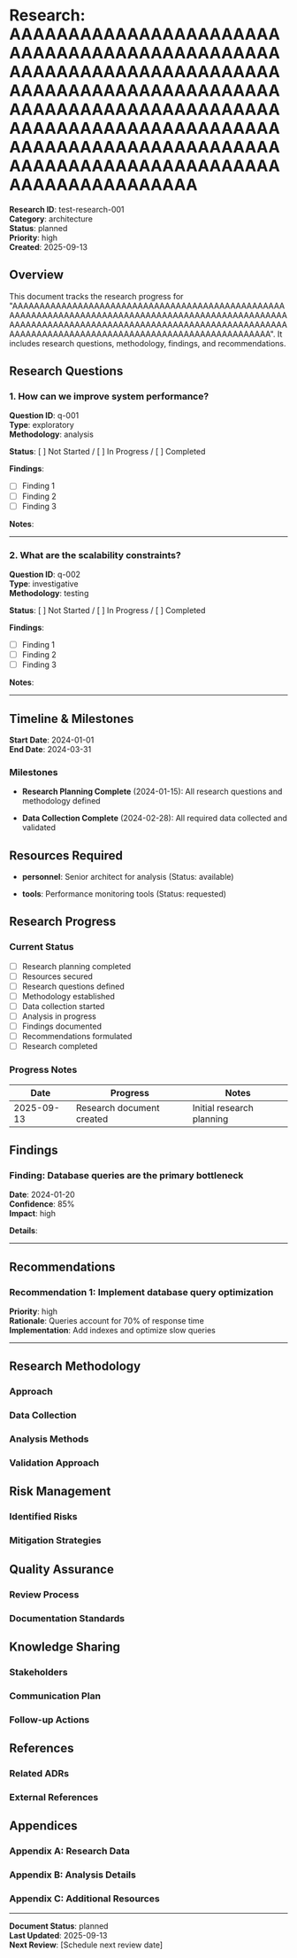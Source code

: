 # Research: AAAAAAAAAAAAAAAAAAAAAAAAAAAAAAAAAAAAAAAAAAAAAAAAAAAAAAAAAAAAAAAAAAAAAAAAAAAAAAAAAAAAAAAAAAAAAAAAAAAAAAAAAAAAAAAAAAAAAAAAAAAAAAAAAAAAAAAAAAAAAAAAAAAAAAAAAAAAAAAAAAAAAAAAAAAAAAAAAAAAAAAAAAAAAAAAAAAAAAAA

**Research ID**: test-research-001  
**Category**: architecture  
**Status**: planned  
**Priority**: high  
**Created**: 2025-09-13

## Overview

This document tracks the research progress for "AAAAAAAAAAAAAAAAAAAAAAAAAAAAAAAAAAAAAAAAAAAAAAAAAAAAAAAAAAAAAAAAAAAAAAAAAAAAAAAAAAAAAAAAAAAAAAAAAAAAAAAAAAAAAAAAAAAAAAAAAAAAAAAAAAAAAAAAAAAAAAAAAAAAAAAAAAAAAAAAAAAAAAAAAAAAAAAAAAAAAAAAAAAAAAAAAAAAAAAA". It includes research questions, methodology, findings, and recommendations.

## Research Questions

### 1. How can we improve system performance?

**Question ID**: q-001  
**Type**: exploratory  
**Methodology**: analysis

**Status**: [ ] Not Started / [ ] In Progress / [ ] Completed

**Findings**:

- [ ] Finding 1
- [ ] Finding 2
- [ ] Finding 3

**Notes**:

<!-- Add research notes here -->

---

### 2. What are the scalability constraints?

**Question ID**: q-002  
**Type**: investigative  
**Methodology**: testing

**Status**: [ ] Not Started / [ ] In Progress / [ ] Completed

**Findings**:

- [ ] Finding 1
- [ ] Finding 2
- [ ] Finding 3

**Notes**:

<!-- Add research notes here -->

---

## Timeline & Milestones

**Start Date**: 2024-01-01  
**End Date**: 2024-03-31

### Milestones

- **Research Planning Complete** (2024-01-15): All research questions and methodology defined

- **Data Collection Complete** (2024-02-28): All required data collected and validated

## Resources Required

- **personnel**: Senior architect for analysis (Status: available)

- **tools**: Performance monitoring tools (Status: requested)

## Research Progress

### Current Status

- [ ] Research planning completed
- [ ] Resources secured
- [ ] Research questions defined
- [ ] Methodology established
- [ ] Data collection started
- [ ] Analysis in progress
- [ ] Findings documented
- [ ] Recommendations formulated
- [ ] Research completed

### Progress Notes

| Date       | Progress                  | Notes                     |
| ---------- | ------------------------- | ------------------------- |
| 2025-09-13 | Research document created | Initial research planning |

<!-- Add progress entries here -->

## Findings

### Finding: Database queries are the primary bottleneck

**Date**: 2024-01-20  
**Confidence**: 85%  
**Impact**: high

**Details**:

<!-- Add detailed finding information here -->

---

## Recommendations

### Recommendation 1: Implement database query optimization

**Priority**: high  
**Rationale**: Queries account for 70% of response time  
**Implementation**: Add indexes and optimize slow queries

---

## Research Methodology

### Approach

<!-- Document the research approach and methodology here -->

### Data Collection

<!-- Document data collection methods and sources -->

### Analysis Methods

<!-- Document analysis methods and tools -->

### Validation Approach

<!-- Document how findings will be validated -->

## Risk Management

### Identified Risks

<!-- Document potential risks to research success -->

### Mitigation Strategies

<!-- Document risk mitigation approaches -->

## Quality Assurance

### Review Process

<!-- Document peer review and validation process -->

### Documentation Standards

<!-- Document quality standards for research documentation -->

## Knowledge Sharing

### Stakeholders

<!-- List stakeholders who should be informed of findings -->

### Communication Plan

<!-- Document how findings will be communicated -->

### Follow-up Actions

<!-- Document planned follow-up actions based on research -->

## References

<!-- Add references to relevant ADRs, documentation, and external sources -->

### Related ADRs

<!-- Link to relevant Architectural Decision Records -->

### External References

<!-- Link to external research, documentation, and resources -->

## Appendices

### Appendix A: Research Data

<!-- Include raw research data and supporting materials -->

### Appendix B: Analysis Details

<!-- Include detailed analysis and calculations -->

### Appendix C: Additional Resources

<!-- Include additional supporting materials -->

---

**Document Status**: planned  
**Last Updated**: 2025-09-13  
**Next Review**: [Schedule next review date]

<!--
Research Document Guidelines:
1. Update progress regularly
2. Document all findings with evidence
3. Include confidence levels for findings
4. Link to relevant ADRs and documentation
5. Share findings with stakeholders
6. Archive completed research appropriately
-->
